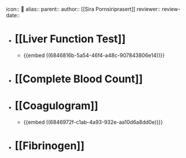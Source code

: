 icon:: 🧪
alias::
parent::
author:: [[Sira Pornsiriprasert]] 
reviewer::
review-date::

- # [[Liver Function Test]]
	- {{embed ((6846816b-5a54-46f4-a48c-907843806e14))}}
- # [[Complete Blood Count]]
- # [[Coagulogram]]
	- {{embed ((6846972f-c1ab-4a93-932e-aa10d6a8dd0e))}}
- # [[Fibrinogen]]
